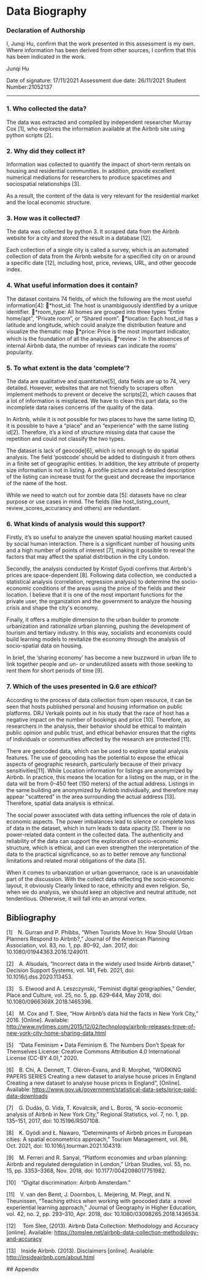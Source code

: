 # Data Biography

### Declaration of Authorship

I, Junqi Hu, confirm that the work presented in this assessment is my own. Where information has been derived from other sources, I confirm that this has been indicated in the work.

Junqi Hu 

Date of signature: 17/11/2021
Assessment due date: 26/11/2021
Student Number:21052137

---

### 1. Who collected the data?

The data was extracted and compiled by independent researcher Murray Cox [1], who explores the information available at the Airbnb site using python scripts [2].

### 2. Why did they collect it?

Information was collected to quantify the impact of short-term rentals on housing and residential communities. In addition, provide excellent numerical mediations for researchers to produce spacetimes and sociospatial relationships [3].

As a result, the content of the data is very relevant for the residential market and the local economic structure.


### 3. How was it collected?

The data was collected by python 3. It scraped data from the Airbnb website for a city and stored the result in a database [12].

Each collection of a single city is called a survey, which is an automated collection of data from the Airbnb website for a specified city on or around a specific date [12], including host, price, reviews, URL, and other geocode index.


### 4. What useful information does it contain?

The dataset contains 74 fields, of which the following are the most useful information[4]:
*host_id: The host is unambiguously identified by a unique identifier.
*room_type: All homes are grouped into three types “Entire home/apt”, “Private room”, or “Shared room”.
*location: Each host_id has a latitude and longitude, which could analyze the distribution feature and visualize the thematic map
*price: Price is the most important indicator, which is the foundation of all the analysis.
*review：In the absences of internal Airbnb data, the number of reviews can indicate the rooms’ popularity.


### 5. To what extent is the data 'complete'?

The data are qualitative and quantitative[5], data fields are up to 74, very detailed. However, websites that are not friendly to scrapers often implement methods to prevent or deceive the scripts[2], which causes that a lot of information is misplaced. We have to clean this part data, so the incomplete data raises concerns of the quality of the data.

In Airbnb, while it is not possible for two places to have the same listing ID, it is possible to have a “place” and an “experience” with the same listing id[2]. Therefore, it’s a kind of structure missing data that cause the repetition and could not classify the two types.

The dataset is lack of geocode[6], which is not enough to do spatial analysis. The field ‘postcode’ should be added to distinguish it from others in a finite set of geographic entities. In addition, the key attribute of property size information is not in listing. A profile picture and a detailed description of the listing can increase trust for the guest and decrease the importance of the name of the host.

While we need to watch out for zombie data [5]: datasets have no clear purpose or use cases in mind. The fields (like host_listing_count, review_scores_accurancy and others) are redundant.


### 6. What kinds of analysis would this support?

Firstly, it’s so useful to analyze the uneven spatial housing market caused by social human interaction. There is a significant number of housing units and a high number of points of interest [7], making it possible to reveal the factors that may affect the spatial distribution in the city London.

Secondly, the analysis conducted by Kristof Gyodi confirms that Airbnb's prices are space-dependent [8]. Following data collection, we conducted a statistical analysis (correlation, regression analysis) to determine the socio-economic conditions of the areas using the price of the fields and their location. I believe that it is one of the most important functions for the private user, the organization and the government to analyze the housing crisis and shape the city's economy.

Finally, it offers a multiple dimension to the urban builder to promote urbanization and rationalize urban planning, pushing the development of tourism and tertiary industry. In this way, socialists and economists could build learning models to revitalize the economy through the analysis of socio-spatial data on housing.

In brief, the ‘sharing economy’ has become a new buzzword in urban life to link together people and un- or underutilized assets with those seeking to rent them for short periods of time [9].


### 7. Which of the uses presented in Q.6 are _ethical_?

According to the process of data collection from open resource, it can be seen that hosts published personal and housing information on public platforms. DRJ Verkaik points out in his study that the race of host has a negative impact on the number of bookings and price [10]. Therefore, as researchers in the analysis, their behavior should be ethical to maintain public opinion and public trust, and ethical behavior ensures that the rights of individuals or communities affected by the research are protected [11].

There are geocoded data, which can be used to explore spatial analysis features. The use of geocoding has the potential to expose the ethical aspects of geographic research, particularly because of their privacy sensitivities[11]. While Location information for listings are anonymized by Airbnb. In practice, this means the location for a listing on the map, or in the data will be from 0-450 feet (150 meters) of the actual address. Listings in the same building are anonymized by Airbnb individually, and therefore may appear "scattered" in the area surrounding the actual address [13]. Therefore, spatial data analysis is ethnical.

The social power associated with data setting influences the role of data in economic aspects. The power imbalances lead to silence or complete loss of data in the dataset, which in turn leads to data opacity [5]. There is no power-related data content in the collected data. The authenticity and reliability of the data can support the exploration of socio-economic structure, which is ethical, and can even strengthen the interpretation of the data to the practical significance, so as to better remove any functional limitations and related moral obligations of the data [5].

When it comes to urbanization or urban governance, race is an unavoidable part of the discussion. With the collect data reflecting the socio-economic layout, it obviously Clearly linked to race, ethnicity and even religion. So, when we do analysis, we should keep an objective and neutral attitude, not tendentious. Otherwise, it will fall into an amoral vortex.


## Bibliography

[1]&emsp;N. Gurran and P. Phibbs, “When Tourists Move In: How Should Urban Planners Respond to Airbnb?,” Journal of the American Planning Association, vol. 83, no. 1, pp. 80–92, Jan. 2017, doi: 10.1080/01944363.2016.1249011.

[2]&emsp;A. Alsudais, “Incorrect data in the widely used Inside Airbnb dataset,” Decision Support Systems, vol. 141, Feb. 2021, doi: 10.1016/j.dss.2020.113453.

[3]&emsp;S. Elwood and A. Leszczynski, “Feminist digital geographies,” Gender, Place and Culture, vol. 25, no. 5, pp. 629–644, May 2018, doi: 10.1080/0966369X.2018.1465396.

[4]&emsp;M. Cox and T. Slee, “How Airbnb’s data hid the facts in New York City,” 2016. [Online]. Available: http://www.nytimes.com/2015/12/02/technology/airbnb-releases-trove-of-new-york-city-home-sharing-data.html

[5]&emsp;“Data Feminism • Data Feminism 6. The Numbers Don’t Speak for Themselves License: Creative Commons Attribution 4.0 International License (CC-BY 4.0),” 2020.

[6]&emsp;B. Chi, A. Dennett, T. Oléron-Evans, and R. Morphet, “WORKING PAPERS SERIES Creating a new dataset to analyse house prices in England Creating a new dataset to analyse house prices in England”, [Online]. Available: https://www.gov.uk/government/statistical-data-sets/price-paid-data-downloads

[7]&emsp;G. Dudás, G. Vida, T. Kovalcsik, and L. Boros, “A socio-economic analysis of Airbnb in New York City,” Regional Statistics, vol. 7, no. 1, pp. 135–151, 2017, doi: 10.15196/RS07108.

[8]&emsp;K. Gyódi and Ł. Nawaro, “Determinants of Airbnb prices in European cities: A spatial econometrics approach,” Tourism Management, vol. 86, Oct. 2021, doi: 10.1016/j.tourman.2021.104319.

[9]&emsp;M. Ferreri and R. Sanyal, “Platform economies and urban planning: Airbnb and regulated deregulation in London,” Urban Studies, vol. 55, no. 15, pp. 3353–3368, Nov. 2018, doi: 10.1177/0042098017751982.

[10]&emsp;“Digital discrimination: Airbnb Amsterdam.”

[11]&emsp;V. van den Bemt, J. Doornbos, L. Meijering, M. Plegt, and N. Theunissen, “Teaching ethics when working with geocoded data: a novel experiential learning approach,” Journal of Geography in Higher Education, vol. 42, no. 2, pp. 293–310, Apr. 2018, doi: 10.1080/03098265.2018.1436534.

[12]&emsp; Tom Slee, (2013). Airbnb Data Collection: Methodology and Accuracy [online]. Available: https://tomslee.net/airbnb-data-collection-methodology-and-accuracy

[13]&emsp;Inside Airbnb. (2013). Disclaimers [online]. Available: http://insideairbnb.com/about.html


## Appendix 


```python

```
